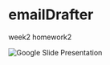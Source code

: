# emailDrafter
week2 homework2

![Google Slide Presentation](https://docs.google.com/presentation/d/1zbRIDpYyA9TQrBGPHUFanuLy2qS8TliJBr8-YvEuZdE/edit?usp=sharing)
